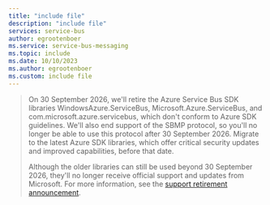 ```yaml
---
title: "include file"
description: "include file"
services: service-bus
author: egrootenboer
ms.service: service-bus-messaging
ms.topic: include
ms.date: 10/10/2023
ms.author: egrootenboer
ms.custom: include file
---
```


> On 30 September 2026, we'll retire the Azure Service Bus SDK libraries WindowsAzure.ServiceBus, Microsoft.Azure.ServiceBus, and com.microsoft.azure.servicebus, which don't conform to Azure SDK guidelines. We'll also end support of the SBMP protocol, so you'll no longer be able to use this protocol after 30 September 2026. Migrate to the latest Azure SDK libraries, which offer critical security updates and improved capabilities, before that date.
>
>Although the older libraries can still be used beyond 30 September 2026, they'll no longer receive official support and updates from Microsoft. For more information, see the [support retirement announcement](https://azure.microsoft.com/updates/retirement-notice-update-your-azure-service-bus-sdk-libraries-by-30-september-2026/).